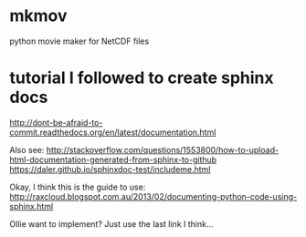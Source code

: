 # mkmov
python movie maker for NetCDF files

# tutorial I followed to create sphinx docs
http://dont-be-afraid-to-commit.readthedocs.org/en/latest/documentation.html

Also see:
http://stackoverflow.com/questions/1553800/how-to-upload-html-documentation-generated-from-sphinx-to-github
https://daler.github.io/sphinxdoc-test/includeme.html

Okay, I think this is the guide to use:
http://raxcloud.blogspot.com.au/2013/02/documenting-python-code-using-sphinx.html

Ollie want to implement? Just use the last link I think...
